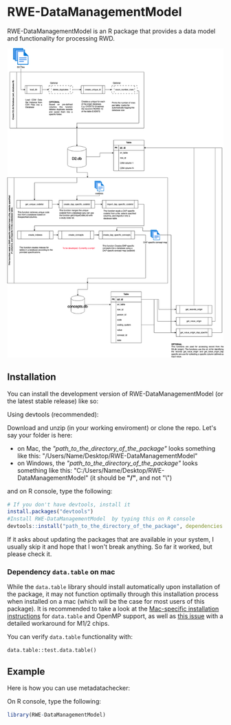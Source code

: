 
# RWE-DataManagementModel

<!-- badges: start -->
<!-- badges: end -->

RWE-DataManagementModel is an R package that provides a data model and functionality for processing RWD.

![Overview data management](T2_DMM.png)

## Installation

You can install the development version of RWE-DataManagementModel (or the latest stable release) like so:

Using devtools (recommended):

Download and unzip (in your working enviroment) or clone the repo. Let's say your folder is here:

- on Mac, the *"path_to_the_directory_of_the_package"* looks something like this: "/Users/Name/Desktop/RWE-DataManagementModel"
- on Windows, the *"path_to_the_directory_of_the_package"* looks something like this: "C:/Users/Name/Desktop/RWE-DataManagementModel" (it should be **"/"**, and not "\\")

and on R console, type the following:
``` r
# If you don't have devtools, install it
install.packages("devtools")
#Install RWE-DataManagementModel  by typing this on R console
devtools::install("path_to_the_directory_of_the_package", dependencies = TRUE)
```
If it asks about updating the packages that are available in your system, I usually skip it and hope that I won't break anything. So far it worked, but please check it.

### Dependency `data.table` on mac

While the `data.table` library should install automatically upon installation of the package, it may not function optimally through this installation process when installed on a mac (which will be the case for most users of this package).
It is recommended to take a look at the [Mac-specific installation instructions](https://github.com/Rdatatable/data.table/wiki/Installation#Enable-openmp-for-macos) for `data.table` and OpenMP support, as well as [this issue](https://github.com/Rdatatable/data.table/issues/5419) with a detailed workaround for M1/2 chips.

You can verify `data.table` functionality with:
```
data.table::test.data.table()
```

## Example

Here is how you can use metadatachecker: 


On R console, type the following:
``` r
library(RWE-DataManagementModel)
```
